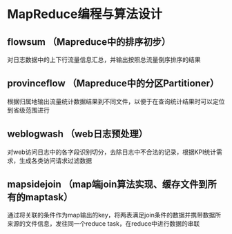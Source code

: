 # MapReduce编程与算法设计

## flowsum （Mapreduce中的排序初步）
对日志数据中的上下行流量信息汇总，并输出按照总流量倒序排序的结果

## provinceflow （Mapreduce中的分区Partitioner）
根据归属地输出流量统计数据结果到不同文件，以便于在查询统计结果时可以定位到省级范围进行

## weblogwash （web日志预处理）
对web访问日志中的各字段识别切分，去除日志中不合法的记录，根据KPI统计需求，生成各类访问请求过滤数据

## mapsidejoin （map端join算法实现、缓存文件到所有的maptask）
通过将关联的条件作为map输出的key，将两表满足join条件的数据并携带数据所来源的文件信息，发往同一个reduce task，在reduce中进行数据的串联
